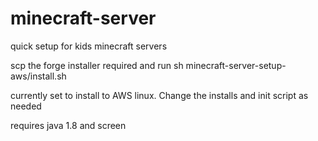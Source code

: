 # minecraft-server
quick setup for kids minecraft servers

scp the forge installer required and run 
sh minecraft-server-setup-aws/install.sh

currently set to install to AWS linux. Change the installs and init script as needed

requires java 1.8 and screen
